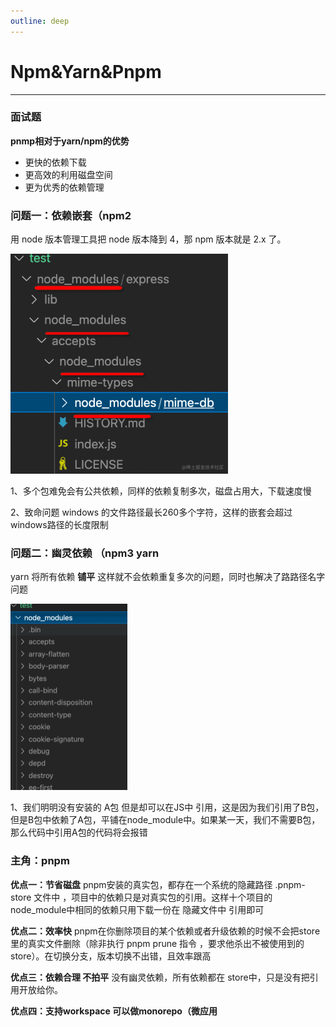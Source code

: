 ```yaml
---
outline: deep
---
```


# Npm&Yarn&Pnpm
---
### 面试题
**pnmp相对于yarn/npm的优势**

- 更快的依赖下载
- 更高效的利用磁盘空间
- 更为优秀的依赖管理

### 问题一：依赖嵌套（npm2

用 node 版本管理工具把 node 版本降到 4，那 npm 版本就是 2.x 了。

<img src="/blog/Npm&Yarn&Pnpm01.png"  style="zoom: 50%;" />

1、多个包难免会有公共依赖，同样的依赖复制多次，磁盘占用大，下载速度慢

2、致命问题 windows 的文件路径最长260多个字符，这样的嵌套会超过 windows路径的长度限制

### 问题二：幽灵依赖 （npm3 yarn

yarn 将所有依赖 **铺平** 这样就不会依赖重复多次的问题，同时也解决了路路径名字问题

<img src="/blog/Npm&Yarn&Pnpm02.png"  style="zoom: 50%;" />

1、我们明明没有安装的 A包 但是却可以在JS中 引用，这是因为我们引用了B包，但是B包中依赖了A包，平铺在node_module中。如果某一天，我们不需要B包，那么代码中引用A包的代码将会报错

### 主角：pnpm

**优点一：节省磁盘**
pnpm安装的真实包，都存在一个系统的隐藏路径 .pnpm-store 文件中 ，项目中的依赖只是对真实包的引用。这样十个项目的node_module中相同的依赖只用下载一份在 隐藏文件中 引用即可

**优点二：效率快**
pnpm在你删除项目的某个依赖或者升级依赖的时候不会把store里的真实文件删除（除非执行 pnpm prune 指令 ，要求他杀出不被使用到的store）。在切换分支，版本切换不出错，且效率跟高

**优点三：依赖合理 不拍平**
没有幽灵依赖，所有依赖都在 store中，只是没有把引用开放给你。

**优点四：支持workspace 可以做monorepo（微应用**